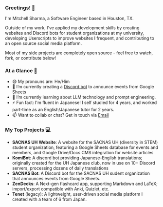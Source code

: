 ### Greetings! 👋

I'm Mitchell Sharma, a Software Engineer based in Houston, TX.

Outside of my work, I've applied my development skills by creating websites and Discord bots for student organizations at my university, developing Userscripts to improve websites I frequent, and contributing to an open source social media platform.  

Most of my side projects are completely open source - feel free to watch, fork, or contribute below!  
  
### At a Glance 👀  
- 😄 My pronouns are: He/Him  
- 🔭 I’m currently creating a [Discord bot](https://github.com/SharmaMitchell/SACNAS-UH-Discord-Bot) to announce events from Google Sheets 
- 🌱 I’m currently learning about LLM technology and prompt engineering.  
- ⚡ Fun fact: I'm fluent in Japanese! I self studied for 4 years, and worked part-time as an English/Japanese tutor for 2 years.  
- 📫 Want to collab or chat? Get in touch via [Email](mailto:sharmamitch+gh@gmail.com)

### My Top Projects 💻
- **SACNAS UH Website**: A website for the SACNAS UH (diversity in STEM) student organization, featuring a Google Sheets database for events and members, and Google Drive/Docs CMS integration for website articles
- **KomiBot**: A discord bot providing Japanese-English translations; originally created for the UH Japanese club, now in use on 10+ Discord servers, processing dozens of daily translations
- **SACNAS Bot**: A Discord bot for the SACNAS UH sudent organization that announces events from Google Sheets.
- **ZenDecks**: A Next-gen flashcard app, supporting Markdown and LaTeX; import/export compatible with Anki, Quizlet, etc.
- **Tenet** (legacy): A lightweight, user-driven social media platform I created with a team of 6 from Japan. 
